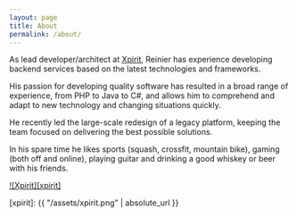 ```yaml
---
layout: page
title: About
permalink: /about/
---
```

As  lead  developer/architect  at  [Xpirit](http://www.xpirit.com/reinier),  Reinier  has  experience  developing  backend  services  based  on  the  latest  technologies  and  frameworks.  

His  passion  for  developing  quality  software  has  resulted  in  a  broad  range  of  experience,  from  PHP  to  Java  to  C#,  and  allows  him  to  comprehend  and  adapt  to  new  technology  and  changing  situations  quickly.

He  recently  led  the  large-scale  redesign  of  a  legacy  platform,  keeping  the  team  focused  on  delivering  the  best  possible  solutions.

In his spare time he likes sports (squash, crossfit, mountain bike), gaming (both off and online), playing guitar and drinking a good whiskey or beer with his friends.

[![Xpirit][xpirit]](http://www.xpirit.com/reinier)

[xpirit]: {{ "/assets/xpirit.png" | absolute_url }}